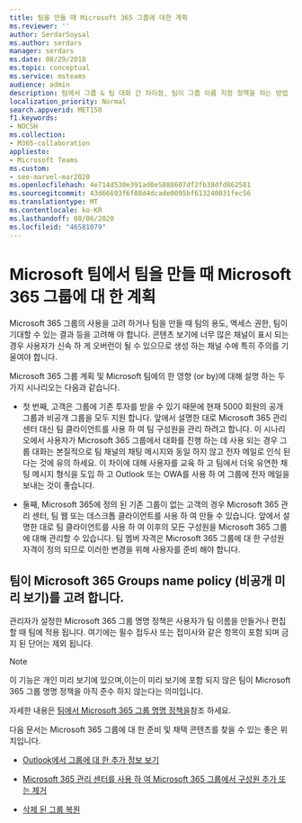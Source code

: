 ```yaml
---
title: 팀을 만들 때 Microsoft 365 그룹에 대한 계획
ms.reviewer: ''
author: SerdarSoysal
ms.author: serdars
manager: serdars
ms.date: 08/29/2018
ms.topic: conceptual
ms.service: msteams
audience: admin
description: 팀에서 그룹 & 팀 대화 간 차이점, 팀이 그룹 이름 지정 정책을 하는 방법 등 Microsoft 365 그룹에 대 한 계획에 대해 알아봅니다.
localization_priority: Normal
search.appverid: MET150
f1.keywords:
- NOCSH
ms.collection:
- M365-collaboration
appliesto:
- Microsoft Teams
ms.custom:
- seo-marvel-mar2020
ms.openlocfilehash: 4e714d530e391ad0e5888607df2fb38dfd862581
ms.sourcegitcommit: 43d66693f6f08d4dcade0095bf613240031fec56
ms.translationtype: MT
ms.contentlocale: ko-KR
ms.lasthandoff: 08/06/2020
ms.locfileid: "46581079"
---
```

<a name="plan-for-microsoft-365-groups-when-creating-teams-in-microsoft-teams"></a>Microsoft 팀에서 팀을 만들 때 Microsoft 365 그룹에 대 한 계획
==========================================================

Microsoft 365 그룹의 사용을 고려 하거나 팀을 만들 때 팀의 용도, 액세스 권한, 팀이 기대할 수 있는 결과 등을 고려해 야 합니다. 콘텐츠 보기에 너무 많은 채널이 표시 되는 경우 사용자가 신속 하 게 오버런이 될 수 있으므로 생성 하는 채널 수에 특히 주의를 기울여야 합니다.

Microsoft 365 그룹 계획 및 Microsoft 팀에의 한 영향 (or by)에 대해 설명 하는 두 가지 시나리오는 다음과 같습니다.

-   첫 번째, 고객은 그룹에 기존 투자를 받을 수 있기 때문에 현재 5000 회원의 공개 그룹과 비공개 그룹을 모두 지원 합니다. 앞에서 설명한 대로 Microsoft 365 관리 센터 대신 팀 클라이언트를 사용 하 여 팀 구성원을 관리 하려고 합니다. 이 시나리오에서 사용자가 Microsoft 365 그룹에서 대화를 진행 하는 데 사용 되는 경우 그룹 대화는 본질적으로 팀 채널의 채팅 메시지와 동일 하지 않고 전자 메일로 인식 된다는 것에 유의 하세요. 이 차이에 대해 사용자를 교육 하 고 팀에서 더욱 유연한 채팅 메시지 형식을 도입 하 고 Outlook 또는 OWA를 사용 하 여 그룹에 전자 메일을 보내는 것이 좋습니다.

-   둘째, Microsoft 365에 정의 된 기존 그룹이 없는 고객의 경우 Microsoft 365 관리 센터, 팀 웹 또는 데스크톱 클라이언트를 사용 하 여 만들 수 있습니다. 앞에서 설명한 대로 팀 클라이언트를 사용 하 여 이후의 모든 구성원을 Microsoft 365 그룹에 대해 관리할 수 있습니다. 팀 멤버 자격은 Microsoft 365 그룹에 대 한 구성원 자격이 정의 되므로 이러한 변경을 위해 사용자를 준비 해야 합니다.

## <a name="teams-respects-microsoft-365-groups-naming-policy-in-private-preview"></a>팀이 Microsoft 365 Groups name policy (비공개 미리 보기)를 고려 합니다.

관리자가 설정한 Microsoft 365 그룹 명명 정책은 사용자가 팀 이름을 만들거나 편집할 때 팀에 적용 됩니다. 여기에는 필수 접두사 또는 접미사와 같은 항목이 포함 되며 금지 된 단어는 제외 됩니다.

> [!NOTE]
> 이 기능은 개인 미리 보기에 있으며,이는이 미리 보기에 포함 되지 않은 팀이 Microsoft 365 그룹 명명 정책을 아직 준수 하지 않는다는 의미입니다.

자세한 내용은 [팀에서 Microsoft 365 그룹 명명 정책을](https://support.office.com/article/Office-365-Groups-Naming-Policy-6ceca4d3-cad1-4532-9f0f-d469dfbbb552)참조 하세요.

다음 문서는 Microsoft 365 그룹에 대 한 준비 및 채택 콘텐츠를 찾을 수 있는 좋은 위치입니다.

-   [Outlook에서 그룹에 대 한 추가 정보 보기](https://support.office.com/article/Get-more-with-Office-365-Groups-in-Outlook-93132800-5b11-49de-8cc2-605b6075b2b9)

-   [Microsoft 365 관리 센터를 사용 하 여 Microsoft 365 그룹에서 구성원 추가 또는 제거](https://support.office.com/article/Manage-Group-membership-in-the-Office-365-admin-center-e186d224-a324-4afa-8300-0e4fc0c3000a)

-   [삭제 된 그룹 복원](https://docs.microsoft.com/microsoft-365/admin/create-groups/restore-deleted-group)